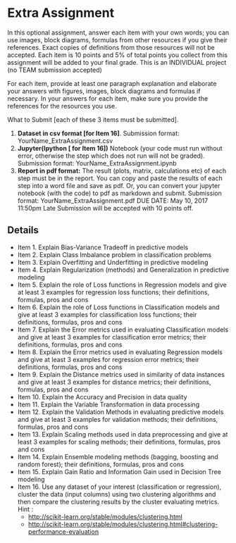 # Extra Assignment

In this optional assignment, answer each item with your own words; you can use images, block
diagrams, formulas from other resources if you give their references. Exact copies of definitions from
those resources will not be accepted. Each item is 10 points and 5% of total points you collect from this
assignment will be added to your final grade. This is an INDIVIDUAL project (no TEAM submission
accepted)

For each item, provide at least one paragraph explanation and elaborate your answers with figures,
images, block diagrams and formulas if necessary. In your answers for each item, make sure you
provide the references for the resources you use.


What to Submit [each of these 3 items must be submitted].
1. **Dataset in csv format [for Item 16]**. Submission format: YourName_ExtraAssignment.csv
2. **Jupyter(Ipython [ for Item 16])** Notebook (your code must run without error, otherwise the step
which does not run will not be graded). Submission format: YourName_ExtraAssignment.ipynb
3. **Report in pdf format:** The result (plots, matrix, calculations etc) of each step must be in the report.
You can copy and paste the results of each step into a word file and save as pdf. Or, you can convert
your jupyter notebook (with the code) to pdf as markdown and submit.
Submission format: YourName_ExtraAssignment.pdf
DUE DATE: May 10, 2017 11:50pm
Late Submission will be accepted with 10 points off.


## Details

- Item 1. Explain Bias-Variance Tradeoff in predictive models
- Item 2. Explain Class Imbalance problem in classification problems
- Item 3. Explain Overfitting and Underfitting in predictive modeling
- Item 4. Explain Regularization (methods) and Generalization in predictive modeling
- Item 5. Explain the role of Loss functions in Regression models and give at
least 3 examples for regression loss functions; their definitions, formulas, pros and cons
- Item 6. Explain the role of Loss functions in Classification models and give at least 3 examples for
classification loss functions; their definitions, formulas, pros and cons
- Item 7. Explain the Error metrics used in evaluating Classification models and give at least 3 examples
for classification error metrics; their definitions, formulas, pros and cons
- Item 8. Explain the Error metrics used in evaluating Regression models and give at least 3 examples
for regression error metrics; their definitions, formulas, pros and cons
- Item 9. Explain the Distance metrics used in similarity of data instances and give at least 3 examples
for distance metrics; their definitions, formulas, pros and cons
- Item 10. Explain the Accuracy and Precision in data quality
- Item 11. Explain the Variable Transformation in data processing
- Item 12. Explain the Validation Methods in evaluating predictive models and give at least 3
examples for validation methods; their definitions, formulas, pros and cons
- Item 13. Explain Scaling methods used in data preprocessing and give at least 3
examples for scaling methods; their definitions, formulas, pros and cons
- Item 14. Explain Ensemble modeling methods (bagging, boosting and random forest); their definitions,
formulas, pros and cons
- Item 15. Explain Gain Ratio and Information Gain used in Decision Tree modeling
- Item 16. Use any dataset of your interest (classification or regression), cluster the data (input
columns) using two clustering algorithms and then compare the clustering results by the
cluster evaluating metrics. Hint :
    - http://scikit-learn.org/stable/modules/clustering.html
    - http://scikit-learn.org/stable/modules/clustering.html#clustering-performance-evaluation
